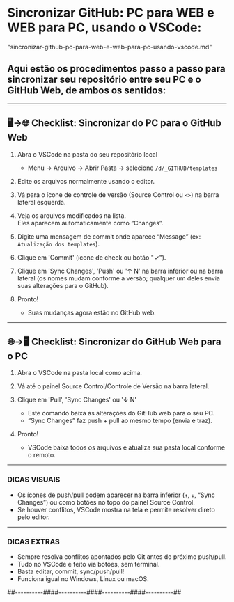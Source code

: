 # Sincronizar GitHub: PC para WEB e WEB para PC, usando o VSCode:
"sincronizar-github-pc-para-web-e-web-para-pc-usando-vscode.md"



## Aqui estão os **procedimentos passo a passo** para sincronizar seu repositório entre seu PC e o GitHub Web, de ambos os sentidos:

***

## 🖥️→🌐 **Checklist: Sincronizar do PC para o GitHub Web**

1. Abra o VSCode na pasta do seu repositório local
   - Menu → Arquivo → Abrir Pasta → selecione `/d/_GITHUB/templates`

2. Edite os arquivos normalmente usando o editor.

3. Vá para o ícone de controle de versão (Source Control ou `<>`) na barra lateral esquerda.

4. Veja os arquivos modificados na lista.  
   Eles aparecem automaticamente como “Changes”.

5. Digite uma mensagem de commit onde aparece “Message” (ex: `Atualização dos templates`).

6. Clique em 'Commit' (ícone de check ou botão "✓").

7. Clique em 'Sync Changes', 'Push' ou '↑ N' na barra inferior ou na barra lateral (os nomes mudam conforme a versão; qualquer um deles envia suas alterações para o GitHub).

8. Pronto!  
   - Suas mudanças agora estão no GitHub web.


***

## 🌐→🖥️ **Checklist: Sincronizar do GitHub Web para o PC**

1. Abra o VSCode na pasta local como acima.

2. Vá até o painel Source Control/Controle de Versão na barra lateral.

3. Clique em 'Pull', 'Sync Changes' ou '↓ N'  
   - Este comando baixa as alterações do GitHub web para o seu PC.
   - “Sync Changes” faz push + pull ao mesmo tempo (envia e traz).

4. Pronto!  
   - VSCode baixa todos os arquivos e atualiza sua pasta local conforme o remoto.


***

### DICAS VISUAIS
- Os ícones de push/pull podem aparecer na barra inferior (`↑`, `↓`, “Sync Changes”) ou como botões no topo do painel Source Control.
- Se houver conflitos, VSCode mostra na tela e permite resolver direto pelo editor.


***

### DICAS EXTRAS
- Sempre resolva conflitos apontados pelo Git antes do próximo push/pull.
- Tudo no VSCode é feito via botões, sem terminal.
- Basta editar, commit, sync/push/pull!
- Funciona igual no Windows, Linux ou macOS.





##----------####----------####----------####----------##
